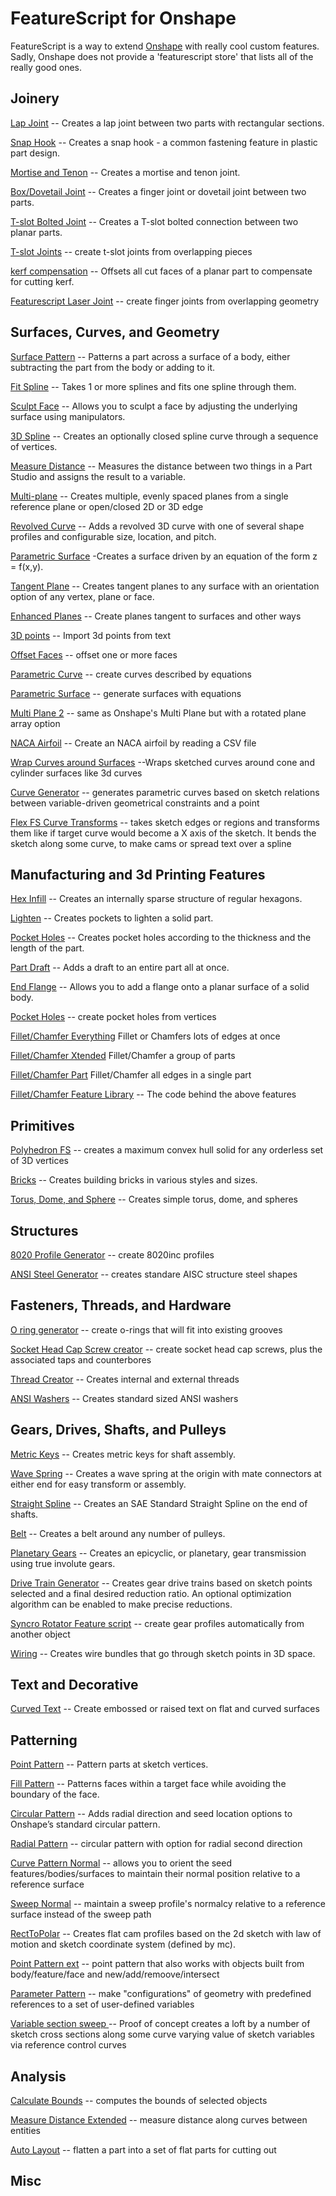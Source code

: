 # FeatureScript for Onshape

FeatureScript is a way to extend [Onshape](www.onshape.com/featurescript) with really cool custom features. Sadly, Onshape does not provide a 'featurescript store' that lists all of the really good ones.

## Joinery
[Lap Joint](https://cad.onshape.com/documents/578ce95de4b0e425c1f00cda/w/cbc0b1ab48f411a4675afae1/e/6dbd408b8dc213a84767ec69) -- Creates a lap joint between two parts with rectangular sections.

[Snap Hook](https://cad.onshape.com/documents/5738c1f6e4b06c68b35e66aa/v/668674c951100573af45a415/e/77103724366528a36672a978) -- Creates a snap hook - a common fastening feature in plastic part design.

[Mortise and Tenon](https://cad.onshape.com/documents/57ebf15e06acf910d5ac1b09/w/5ad1d8c8be840c2c6f8f02b6/e/242e3449f5f40725d9f585ab) -- Creates a mortise and tenon joint.

[Box/Dovetail Joint](https://cad.onshape.com/documents/57612867e4b018f59e4d52ce/w/1e657f13b93a753115dcbd12/e/29340b9ea8177088647ffe75) -- Creates a finger joint or dovetail joint between two parts.

[T-slot Bolted Joint](https://cad.onshape.com/documents/5791a167e4b03c2aa6af3b35/v/59c55ebbb7f52936dae70676/e/acc455ae2adcf11a571ba510) -- Creates a T-slot bolted connection between two planar parts.

[T-slot Joints](https://cad.onshape.com/documents/5791a167e4b03c2aa6af3b35/w/8528f1c2d733302d4632f38e/e/7eab6eb8ff7dea85b9cc6a87 ) -- create t-slot joints from overlapping pieces

[kerf compensation](https://cad.onshape.com/documents/57df36a88f63301089e8ac78/v/17d807acd78c9661ab3cbd3c/e/157268905828b0fc910e365b) -- Offsets all cut faces of a planar part to compensate for cutting kerf.

[Featurescript Laser Joint](https://cad.onshape.com/documents/578830e4e4b0e65410f9c34e/w/d04a088a0a8ab8361a2aa65c/e/7af109b2f1cead90850525ae) -- create finger joints from overlapping geometry

## Surfaces, Curves, and Geometry

[Surface Pattern](https://cad.onshape.com/documents/6988ff60065e4c34350ca5e1/w/05b4b3df185502c24c426678/e/5609d290e6b16e8c2a12cf12) -- Patterns a part across a surface of a body, either subtracting the part from the body or adding to it.

[Fit Spline](https://cad.onshape.com/documents/4921880a2a6769256992599d/w/9ca359dbf967f3795856383a/e/3ce1f9c3b9012af4970f7490) -- Takes 1 or more splines and fits one spline through them.

[Sculpt Face](https://cad.onshape.com/documents/b8730d44070bc0466ad80444/w/b111d39908fbb971f1521124/e/ac06e040069e0768a2d6b6fb) -- Allows you to sculpt a face by adjusting the underlying surface using manipulators.

[3D Spline](https://cad.onshape.com/documents/573f7b36e4b02e83c71782fc/v/4e54a08374e12db1056f3bc2/e/5718da06c22e7b08a5fb58b3) -- Creates an optionally closed spline curve through a sequence of vertices.

[Measure Distance](https://cad.onshape.com/documents/572b968ce4b07aad125dbaaf/v/08093fef6c4d4f330f24dd19/e/b40df94c5081948fe8195e81) -- Measures the distance between two things in a Part Studio and assigns the result to a variable.

[Multi-plane](https://cad.onshape.com/documents/575857fae4b06a2590ec9d29/w/7a682d53abc1dbd6192f8299/e/be58c81aba88f5738dd746a5) -- Creates multiple, evenly spaced planes from a single reference plane or open/closed 2D or 3D edge

[Revolved Curve](https://cad.onshape.com/documents/57888f0ae4b0e65410f9ee45/w/00f05d637cc4efccb67d4981/e/5f73b2d7ec5f6975eb8bd7b2) -- Adds a revolved 3D curve with one of several shape profiles and configurable size, location, and pitch.

[Parametric Surface](https://cad.onshape.com/documents/57a62df8e4b03de4c9fcf154/w/f6d71f3d862b522902efcd68/e/ece65382fcd820281a9ee704) -Creates a surface driven by an equation of the form z = f(x,y).

[Tangent Plane](https://cad.onshape.com/documents/68455a5d522e81cd65a35211/w/deb148ff386c8a32e35e7d65/e/929b7ca8aeee162bb0f129d9) -- Creates tangent planes to any surface with an orientation option of any vertex, plane or face.

[Enhanced Planes](https://cad.onshape.com/documents/0de04acb5bac92ca16796edf/w/cdd1d1882311084fe54bff24/e/daaec91732ca5add243c90dd) -- Create planes tangent to surfaces and other ways

[3D points](https://cad.onshape.com/documents/502108ab33bd9af500b73c1a/w/68f73347f084d40c31271b24/e/8941bf3c5c73cd9db49e2134) -- Import 3d points from text

[Offset Faces](https://cad.onshape.com/documents/323312569b42b381b93ee95c/w/4feba228409d550cfecc4193/e/4f18ff5b4caf83cc9e65fee9) -- offset one or more faces

[Parametric Curve](https://cad.onshape.com/documents/578ff8b3e4b0e65410fcfda3/w/d33395f174e5b38f4abd6097/e/cc0c3d5644a78b1b64d6c3b4) -- create curves described by equations

[Parametric Surface](https://cad.onshape.com/documents/57a62df8e4b03de4c9fcf154/w/f6d71f3d862b522902efcd68/e/ece65382fcd820281a9ee704) --  generate surfaces with equations

[Multi Plane 2](https://cad.onshape.com/documents/578d3ba3e4b0fe44cbff7c02/w/2d7c55bd5d5ed951e86c0b0c/e/566edf8fb019ed25389d7d92) -- same as Onshape's Multi Plane but with a rotated plane array option

[NACA Airfoil](https://cad.onshape.com/documents/972dc31f395640d97dd6edca/w/8125816b48d1d07ebf0af701/e/31fa0727e4e6c9eb38ab1bb4) -- Create an NACA airfoil by reading a CSV file

[Wrap Curves around Surfaces](https://cad.onshape.com/documents/0bb13c1b6ed6d4a6dd75cf99/w/b4493d47a45c27ce485c84b9/e/c8050a35a7417c12b801bd40) --Wraps sketched curves around cone and cylinder surfaces like 3d curves

[Curve Generator](https://cad.onshape.com/documents/2e01af46ce2cd5b90ee41156/w/82761270dd57ac2be5d84860/e/274c362e3eeb03f14eaa43c1) --  generates parametric curves based on sketch relations between variable-driven geometrical constraints and a point

[Flex FS Curve Transforms](https://cad.onshape.com/documents/0bb13c1b6ed6d4a6dd75cf99/w/b4493d47a45c27ce485c84b9/e/964f73eb0179aad8733b9f23) -- takes sketch edges or regions and transforms them like if target curve would become a X axis of the sketch. It bends the sketch along some curve, to make cams or spread text over a spline

## Manufacturing and 3d Printing Features

[Hex Infill](https://cad.onshape.com/documents/5729ffb4e4b077d8431a8cea/v/bba4125ec64df8c43c6e876c/e/8cb802c1a9080d5481747743) -- Creates an internally sparse structure of regular hexagons.

[Lighten](https://cad.onshape.com/documents/573f7d70e4b0fddafb52148c/v/a8a36f6d743269e1b6886711/e/2dc22a6a95896a5243812d07) --  Creates pockets to lighten a solid part.

[Pocket Holes](https://cad.onshape.com/documents/5789a3c4e4b0e65410faa582/w/dc0aed9cbd48b77b511c6127/e/2e58c8f3f3e74edffd92ea75) -- Creates pocket holes according to the thickness and the length of the part.

[Part Draft](https://cad.onshape.com/documents/578ceef1e4b01a7c3b1f353f/w/fa319c720c94a559de053612/e/2d4015dbb936ea708337450a) -- Adds a draft to an entire part all at once.

[End Flange](https://cad.onshape.com/documents/57886436e4b038b786de90ff/w/a346f741ea5d63b5276aa8dc/e/d5d801a3b8477b59af1ac958) -- Allows you to add a flange onto a planar surface of a solid body.

[Pocket Holes](https://cad.onshape.com/documents/5c9f5a0c9e9568a64f8fce0f/w/5f5fb2a214796377ad0d8f98/e/6290b4d3ef8ef9df035b121a ) -- create pocket holes from vertices

[Fillet/Chamfer Everything](https://cad.onshape.com/documents/7793b338094a4f1de2017739/) Fillet or Chamfers lots of edges at once

[Fillet/Chamfer Xtended](https://cad.onshape.com/documents/5fa8fd94e7c46ccddd1dedae/) Fillet/Chamfer a group of parts

[Fillet/Chamfer Part](https://cad.onshape.com/documents/af7aca4be9fa68afb7279d46/) Fillet/Chamfer all edges in a single part

[Fillet/Chamfer Feature Library](https://cad.onshape.com/documents/b1be5929c83cf76c063a2181/) -- The code behind the above features

## Primitives
[Polyhedron FS](https://cad.onshape.com/documents/cc448676dec18cad9d8b2b57/w/4754b19de100bd9be64caea2/e/aa109f7201b85bb04af1573c) -- creates a maximum convex hull solid for any orderless set of 3D vertices

[Bricks](https://cad.onshape.com/documents/573b8871e4b0fddafb4e953e/v/908fcfbeef98611836b245a9/e/a3e6fde07829a53a3ae8451e) -- Creates building bricks in various styles and sizes.

[Torus, Dome, and Sphere](https://cad.onshape.com/documents/05a8f21030b0b305f4416e1a/w/cef0965075e285708f925765/e/75de5e6cdbb573c13e61fbd5) -- Creates simple torus, dome, and spheres

## Structures
[8020 Profile Generator](https://cad.onshape.com/documents/ccf713ca7463aeb3cbebce26/w/98577b0c5518f6fa1d06d69b/e/05fed5e3fd0d0ef69021b468) -- create 8020inc profiles

[ANSI Steel Generator](https://cad.onshape.com/documents/b66d1ff63684957c167272d8/w/2ac42f22fbfa9366e2f4df35/e/33b8950d87918aefcb267a4f) -- creates standare AISC structure steel shapes

## Fasteners, Threads, and Hardware
[O ring generator](https://cad.onshape.com/documents/ae242486af63d55695d994a6/w/bd934a52d0bc030cc75b310f/e/6393ddee213a083563197321) -- create o-rings that will fit into existing grooves

[Socket Head Cap Screw creator](https://cad.onshape.com/documents/2d7e0a6b68c2039da4221ebc/w/06d0026261b3d9bb908f74a1/e/55810c25d213e2450c12060d) -- create socket head cap screws, plus the associated taps and counterbores

[Thread Creator](https://cad.onshape.com/documents/6b640a407d78066bd5e41c7a/w/4693805578a72f40ebfb4ea3/e/f8aea9e5c33e02eab0854a4f) -- Creates internal and external threads

[ANSI Washers](https://cad.onshape.com/documents/867babd232327bab6de5d8ec/w/4de5d9deada007ede08fade9/e/bdda2b451818b58aee3b5ffc) -- Creates standard sized ANSI washers

##  Gears, Drives, Shafts, and Pulleys
[Metric Keys](https://cad.onshape.com/documents/06f4d2c9a0d032207955bba4/w/f3f035873933a2da328710b6/e/ac2daf5918dba515b9b0f3f5) -- Creates metric keys for shaft assembly.

[Wave Spring](https://cad.onshape.com/documents/5720a838e4b0c6d25c8c1ff1/v/318b4a29b30263a0b42bf845/e/e72d25ce475e2cc4a10a25e6) -- Creates a wave spring at the origin with mate connectors at either end for easy transform or assembly.

[Straight Spline](https://cad.onshape.com/documents/5848a5f5f680f5104c2bb48d/v/f47bc4ccf348ebfe5a0d118d/e/0ba35c2d77e42c59c2e35b00) -- Creates an SAE Standard Straight Spline on the end of shafts.

[Belt](https://cad.onshape.com/documents/57886eace4b0e425c1ef548a/w/54f180f432defb41a8fddb17/e/c65e445e89ee373617edc394) -- Creates a belt around any number of pulleys.

[Planetary Gears](https://cad.onshape.com/documents/b55a80bb510b8ff5cb20fd9a/w/90bb96678686be69d1404ab9/e/e4deff0ebe7c6e37cda1934b) --  Creates an epicyclic, or planetary, gear transmission using true involute gears. 

[Drive Train Generator](https://cad.onshape.com/documents/6527d86ca7126bbe5b04ca08/w/0cbb5f0cf21f029b0851e42c/e/3ea2b29bac4713685544dc37)  -- Creates gear drive trains based on sketch points selected and a final desired reduction ratio. An optional optimization algorithm can be enabled to make precise reductions.

[Syncro Rotator Feature script](https://cad.onshape.com/documents/a0adddcc041efb15f8c3ad2a/w/4e997c4fe738a2030fa71786/e/8a74e08a2998e0d0e6ea7e87) -- create gear profiles automatically from another object

[Wiring](https://cad.onshape.com/documents/6dff8f67e2ef0b33193a10d2/w/ad1dd98bb99d14ca27c2eb74/e/0904f1281fabe33fcdd58945) -- Creates wire bundles that go through sketch points in 3D space.

## Text and Decorative
[Curved Text](https://cad.onshape.com/documents/cfec40e2b66bb4ddb2f3414b/w/24132f252a02825eb0606641/e/67f132612739f155f5474819) -- Create embossed or raised text on flat and curved surfaces 

## Patterning 

[Point Pattern](https://cad.onshape.com/documents/9fca78cb66a0bc83e359eb3e/v/7b8e02af4e9b52af8d3ba60b/e/d7f44d3f530f6db8852edfeb) -- Pattern parts at sketch vertices.

[Fill Pattern](https://cad.onshape.com/documents/57361ad4e4b00e5012c3857c/v/77e52ccc47a42371185767df/e/14aa44d127806651b248b9c6) -- Patterns faces within a target face while avoiding the boundary of the face.

[Circular Pattern](https://cad.onshape.com/documents/57b7740ce4b002b1d76d73b8/w/74ebb8e6fc5c218c0891f528/e/ddd2eb42189ff78a6e53fa34) -- Adds radial direction and seed location options to Onshape’s standard circular pattern.

[Radial Pattern](https://cad.onshape.com/documents/57acdd79e4b01d53a1caf1f5/w/71a5841922caf49ccdf9c965/e/0aa03a35bf16af9cd999451b) -- circular pattern with option for radial second direction

[Curve Pattern Normal](https://cad.onshape.com/documents/57ef018093832a1090983bfe/w/58bcbe4474554bfb72f7ecbe/e/147da62eb78afe2ead98587f) -- allows you to orient the seed features/bodies/surfaces to maintain their normal position relative to a reference surface

[Sweep Normal](https://cad.onshape.com/documents/ba3c5f086342a4d4d9c66071/w/1555421c5cfaef36d93b3e6c/e/4aff2b3579595dea2b17a323) -- maintain a sweep profile's normalcy relative to a reference surface instead of the sweep path

[RectToPolar](https://cad.onshape.com/documents/b59ab933bf1592e02614330f/w/a58753fdbb92959793980f44/e/ded816b2c095eb1569913c85) -- Creates flat cam profiles based on the 2d sketch with law of motion and sketch coordinate system (defined by mc).

[Point Pattern ext](https://cad.onshape.com/documents/25a0a6dfaa76e64574a5e0db/w/ed2afaf5bd2d12066495dc84/e/a71ff51699ae36f356a38f69) -- point pattern that also works with objects built from body/feature/face and new/add/remoove/intersect

[Parameter Pattern](https://cad.onshape.com/documents/d66ea5fec7a939e866ecbd6f/w/25d8c7ecb4fba2c4e6eb34a4/e/bbc5cf0f6b3fc16186444e0d) -- make "configurations" of geometry with predefined references to a set of user-defined variables

[Variable section sweep ](https://cad.onshape.com/documents/2d81c59d7fc5df36ecbaecf3/w/a2de18e932e02a4bd51d3af3/e/0b2c3849b5900737fa810e87) -- Proof of concept creates a loft by a number of sketch cross sections along some curve varying value of sketch variables via reference control curves

## Analysis
[Calculate Bounds](https://cad.onshape.com/documents/2ce3e64026df1ac7e63b98bd/) -- computes the bounds of selected objects

[Measure Distance Extended](https://cad.onshape.com/documents/77baa8153589a7fc5f289829/w/cffd0f2a7077380d5378a885/e/d3174bf5315e6aafcb889367) -- measure distance along curves between entities

[Auto Layout](https://cad.onshape.com/documents/3b3bb87c95d03259328fdb1f/w/9828ddc941ddc2896ebeebdb/e/fcecc760e1bc713ee3aae876) -- flatten a part into a set of flat parts for cutting out

## Misc









